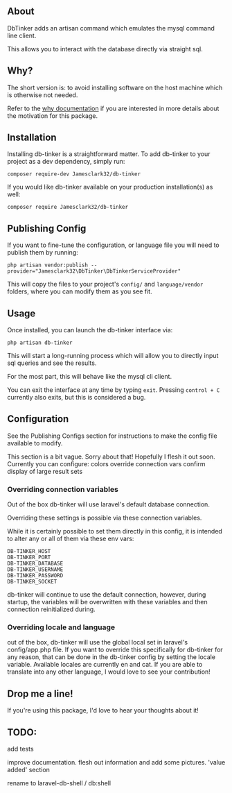 ## About

DbTinker adds an artisan command which emulates the mysql command line client.

This allows you to interact with the database directly via straight sql.


## Why?

The short version is: to avoid installing software on the host machine which is otherwise not needed.

Refer to the [why documentation](why.md) if you are interested in more details about the motivation for this package.

## Installation
Installing db-tinker is a straightforward matter. To add db-tinker to your project as a dev dependency, simply run:

`composer require-dev Jamesclark32/db-tinker`

If you would like db-tinker available on your production installation(s) as well: 

`composer require Jamesclark32/db-tinker`

## Publishing Config
If you want to fine-tune the configuration, or language file you will need to publish them by running:

`php artisan vendor:publish --provider="Jamesclark32\DbTinker\DbTinkerServiceProvider"`

This will copy the files to your project's `config/` and `language/vendor` folders, where you can modify them as you see fit. 

## Usage

Once installed, you can launch the db-tinker interface via:

`php artisan db-tinker`

This will start a long-running process which will allow you to directly input sql queries and see the results.

For the most part, this will behave like the mysql cli client.

You can exit the interface at any time by typing `exit`. Pressing `control + C` currently also exits, but this is considered a bug.  

## Configuration
See the Publishing Configs section for instructions to make the config file available to modify.

This section is a bit vague. Sorry about that! Hopefully I flesh it out soon.
Currently you can configure: 
    colors
    override connection vars
    confirm display of large result sets

### Overriding connection variables
  Out of the box db-tinker will use laravel's default database connection.
   
  Overriding these settings is possible via these connection variables.
  
  While it is certainly possible to set them directly in this config, it is intended to alter any or all of them  via these env vars:
            
   
    DB-TINKER_HOST
    DB-TINKER_PORT
    DB-TINKER_DATABASE
    DB-TINKER_USERNAME
    DB-TINKER_PASSWORD
    DB-TINKER_SOCKET
 
 db-tinker will continue to use the default connection, however, during startup, the variables will be overwritten with these variables and then connection reinitialized during.
 
 
 ### Overriding locale and language
 out of the box, db-tinker will use the global local set in laravel's config/app.php file. If you want to override this specifically for db-tinker for any reason, that can be done in the db-tinker config by setting the locale variable. 
 Available locales are currently en and cat. If you are able to translate into any other language, I would love to see your contribution! 
 


## Drop me a line!

If you're using this package, I'd love to hear your thoughts about it! 
 
## TODO: 

add tests

improve documentation. flesh out information and add some pictures. 'value added' section

rename to laravel-db-shell / db:shell
